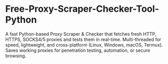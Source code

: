 # Free-Proxy-Scraper-Checker-Tool-Python
A fast Python-based Proxy Scraper &amp; Checker that fetches fresh HTTP, HTTPS, SOCKS4/5 proxies and tests them in real-time. Multi-threaded for speed, lightweight, and cross-platform (Linux, Windows, macOS, Termux). Saves working proxies for penetration testing, automation, or secure browsing.
